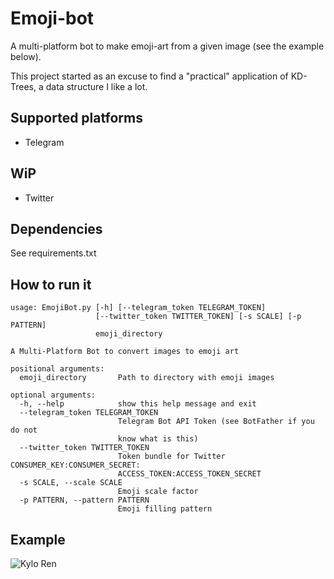 # Emoji-bot

A multi-platform bot to make emoji-art from a given image (see the example below).

This project started as an excuse to find a "practical" application of KD-Trees, a data structure I like a lot.

## Supported platforms
- Telegram

## WiP
- Twitter

## Dependencies
See requirements.txt

## How to run it
```
usage: EmojiBot.py [-h] [--telegram_token TELEGRAM_TOKEN]
                   [--twitter_token TWITTER_TOKEN] [-s SCALE] [-p PATTERN]
                   emoji_directory

A Multi-Platform Bot to convert images to emoji art

positional arguments:
  emoji_directory       Path to directory with emoji images

optional arguments:
  -h, --help            show this help message and exit
  --telegram_token TELEGRAM_TOKEN
                        Telegram Bot API Token (see BotFather if you do not
                        know what is this)
  --twitter_token TWITTER_TOKEN
                        Token bundle for Twitter CONSUMER_KEY:CONSUMER_SECRET:
                        ACCESS_TOKEN:ACCESS_TOKEN_SECRET
  -s SCALE, --scale SCALE
                        Emoji scale factor
  -p PATTERN, --pattern PATTERN
                        Emoji filling pattern
```

## Example
![Kylo Ren](https://github.com/srgrr/emoji-bot/blob/master/resources/kylo.jpeg "meow!")
